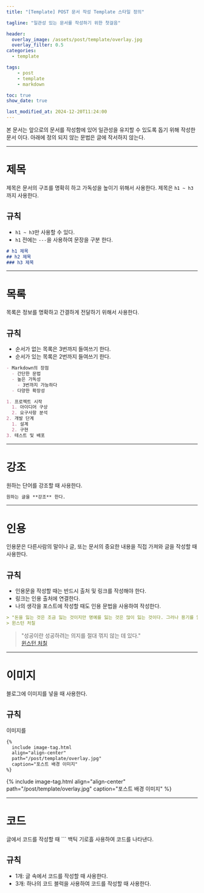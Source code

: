 ```yaml
---
title: "[Template] POST 문서 작성 Template 스타일 정의"

tagline: "일관성 있는 문서를 작성하기 위한 첫걸음"

header:
  overlay_image: /assets/post/template/overlay.jpg
  overlay_filter: 0.5
categories:
  - template

tags:
    - post
    - template
    - markdown

toc: true
show_date: true

last_modified_at: 2024-12-20T11:24:00
---
```


본 문서는 앞으로의 문서를 작성함에 있어 일관성을 유지할 수 있도록 돕기 위해 작성한 문서 이다. 아래에 정의 되지 않는 문법은 글에 작서하지 않는다.

---
# 제목

제목은 문서의 구조를 명확히 하고 가독성을 높이기 위해서 사용한다. 제목은 `h1 ~ h3`까지 사용한다.

## 규칙
- `h1 ~ h3`만 사용할 수 있다.
- `h1` 전에는 `---`을 사용하여 문장을 구분 한다.

```markdown
# h1 제목
## h2 제목
### h3 제목
```

---
# 목록

목록은 정보를 명확하고 간결하게 전달하기 위해서 사용한다. 

## 규칙
- 순서가 없는 목록은 3번까지 들여쓰기 한다.
- 순서가 있는 목록은 2번까지 들여쓰기 한다.

```markdown
- Markdown의 장점
  - 간단한 문법
  - 높은 가독성
    - 3번까지 가능하다     
  - 다양한 확장성

1. 프로젝트 시작
  1. 아이디어 구상
  2. 요구사항 분석
2. 개발 단계
  1. 설계
  2. 구현
3. 테스트 및 배포
```

---
# 강조

원하는 단어를 강조할 때 사용한다.

```markdown
원하는 글을 **강조** 한다.
```

---
# 인용

인용문은 다른사람의 말이나 글, 또는 문서의 중요한 내용을 직접 가져와 글을 작성할 때 사용한다.

## 규칙
- 인용문을 작성할 때는 반드시 출처 및 링크를 작성해야 한다.
- 링크는 인용 출처에 연결한다.
- 나의 생각을 포스트에 작성할 때도 인용 문법을 사용하여 작성한다.

```markdown
> "돈을 잃는 것은 조금 잃는 것이지만 명예를 잃는 것은 많이 잃는 것이다. 그러나 용기를 잃는 것은 전부를 잃는 것이다."
> 윈스턴 처칠
```

> "성공이란 성공하려는 의지를 절대 꺾지 않는 데 있다."  
> [윈스턴 처칠](https://ko.wikiquote.org/wiki/%EC%9C%88%EC%8A%A4%ED%84%B4_%EC%B2%98%EC%B9%A0)

---
# 이미지

블로그에 이미지를 넣을 때 사용한다.

## 규칙
이미지를

```markdown
{%
  include image-tag.html
  align="align-center"
  path="/post/template/overlay.jpg"
  caption="포스트 배경 이미지"
%}
```

{%
  include image-tag.html
  align="align-center"
  path="/post/template/overlay.jpg"
  caption="포스트 배경 이미지"
%}

---
# 코드

글에서 코드를 작성할 때 ``` 백틱 기로흘 사용하여 코드를 나타낸다.

## 규칙
- 1개: 글 속에서 코드를 작성할 때 사용한다.
- 3개: 하나의 코드 블럭을 사용하여 코드를 작성할 때 사용한다.
